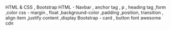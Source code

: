 HTML &  CSS , Bootstrap
 HTML - Navbar , anchor tag , p , heading tag ,form ,color 
css - margin , float ,background-color ,padding ,position, transition , align item ,justify content ,display
Bootstrap - card , button
font awesome 
cdn 
